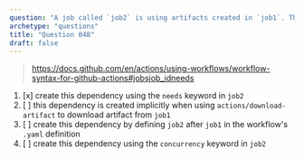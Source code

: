```yaml
---
question: "A job called `job2` is using artifacts created in `job1`. Therefore it's important to make sure `job1` finishes before `job2` starts looking for the artifacts. How should You create that dependency?"
archetype: "questions"
title: "Question 048"
draft: false
---
```



> https://docs.github.com/en/actions/using-workflows/workflow-syntax-for-github-actions#jobsjob_idneeds

1. [x] create this dependency using the `needs` keyword in `job2`
1. [ ] this dependency is created implicitly when using `actions/download-artifact` to download artifact from `job1`
1. [ ] create this dependency by defining `job2` after `job1` in the workflow's `.yaml` definition
1. [ ] create this dependency using the `concurrency` keyword in `job2`
